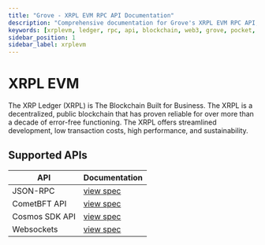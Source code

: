 ```yaml
---
title: "Grove - XRPL EVM RPC API Documentation"
description: "Comprehensive documentation for Grove's XRPL EVM RPC API, covering endpoint details and integration strategies for blockchain developers."
keywords: [xrplevm, ledger, rpc, api, blockchain, web3, grove, pocket, pokt, evm, ripple]
sidebar_position: 1
sidebar_label: xrplevm
---
```


# XRPL EVM

The XRP Ledger (XRPL) is The Blockchain Built for Business. The XRPL is a decentralized, public blockchain that has proven reliable for over more than a decade of error-free functioning. The XRPL offers streamlined development, low transaction costs, high performance, and sustainability. 

## Supported APIs

| API      | Documentation                      |
| -------- | ---------------------------------- |
| JSON-RPC | [view spec](../grove-api/api-definition/definition#json-rpc-supported-methods) |
| CometBFT API | [view spec](../grove-api/api-definition/definition#cosmos--cometbft) |
| Cosmos SDK API | [view spec](../grove-api/api-definition/definition#cosmos--cometbft) |
| Websockets | [view spec](../grove-api/api-definition/definition#websockets) |
